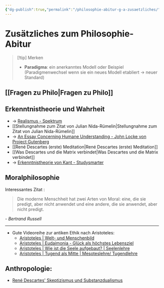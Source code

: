 ```yaml
---
{"dg-publish":true,"permalink":"/philosophie-abitur-g-a-zusaetzliches/"}
---
```


# Zusätzliches zum Philosophie-Abitur
> [!tip] Merken
> - **Paradigma**: ein anerkanntes Modell oder Beispiel (Paradigmenwechsel wenn sie ein neues Modell etabliert → neuer Standard)
## [[Fragen zu Philo\|Fragen zu Philo]]
## Erkenntnistheorie und Wahrheit
- → [Realismus - Spektrum](https://www.spektrum.de/lexikon/philosophie/realismus/1734)
- [[Stellungnahme zum Zitat von Julian Nida-Rümelin\|Stellungnahme zum Zitat von Julian Nida-Rümelin]]
- → [An Essay Concerning Humane Understanding - John Locke von Project Gutenberg](https://www.gutenberg.org/files/10615/10615-h/10615-h.htm)
- [[René Descartes (erste) Meditation\|René Descartes (erste) Meditation]]
- [[Was Descartes und die Matrix verbindet\|Was Descartes und die Matrix verbindet]]
- → [Erkenntnistheorie von Kant - Studysmarter](https://www.studysmarter.de/schule/psychologie/forschung-der-gedaechtnis/erkenntnistheorie/#:~:text=Erkenntnistheorie%20Kant%20%E2%80%93%20Die,in%20der%20Kognitionswissenschaft.)
## Moralphilosophie

Interessantes Zitat :
> Die moderne Menschheit hat zwei Arten von Moral: eine, die sie predigt, aber nicht anwendet und eine andere, die sie anwendet, aber nicht predigt.

\- *Bertrand Russell*
___
- Gute Videoreihe zur antiken Ethik nach Aristoteles:
	- [Aristoteles | Welt- und Menschenbild](https://www.youtube.com/watch?v=rdWhGEXY7w8)
	- [Aristoteles | Eudaimonia - Glück als höchstes Lebensziel](https://www.youtube.com/watch?v=uYjR6BTsiiA)
	- [Aristoteles | Wie ist die Seele aufgebaut? | Seelenlehre](https://www.youtube.com/watch?v=oWeOvCYb_XQ)
	- [Aristoteles | Tugend als Mitte | Mesoteslehre/ Tugendlehre](https://www.youtube.com/watch?v=DJ0mWTSihGQ)
## Anthropologie:
- [René Descartes' Skeptizismus und Substanzdualismus](https://www.youtube.com/watch?v=E03wVIBJfTA)